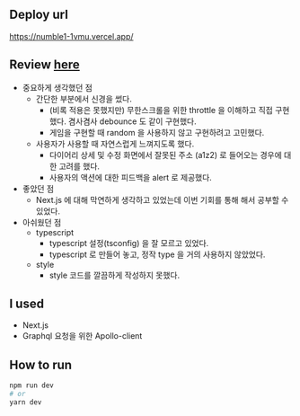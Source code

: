 ## Deploy url
https://numble1-1vmu.vercel.app/

## Review [here](https://snaag.oopy.io/5b3798cf-87c1-4633-8b1a-21ee3247909f)
- 중요하게 생각했던 점
    - 간단한 부분에서 신경을 썼다.
        - (비록 적용은 못했지만) 무한스크롤을 위한 throttle 을 이해하고 직접 구현했다. 겸사겸사 debounce 도 같이 구현했다.
        - 게임을 구현할 때 random 을 사용하지 않고 구현하려고 고민했다.
    - 사용자가 사용할 때 자연스럽게 느껴지도록 했다.
        - 다이어리 상세 및 수정 화면에서 잘못된 주소 (a1z2) 로 들어오는 경우에 대한 고려를 했다.
        - 사용자의 액션에 대한 피드백을 alert 로 제공했다.
- 좋았던 점
    - Next.js 에 대해 막연하게 생각하고 있었는데 이번 기회를 통해 해서 공부할 수 있었다.
- 아쉬웠던 점
    - typescript
        - typescript 설정(tsconfig) 을 잘 모르고 있었다.
        - typescript 로 만들어 놓고, 정작 type 을 거의 사용하지 않았었다.
    - style
        - style 코드를 깔끔하게 작성하지 못했다.
        
## I used
- Next.js
- Graphql 요청을 위한 Apollo-client

## How to run

```bash
npm run dev
# or
yarn dev
```
